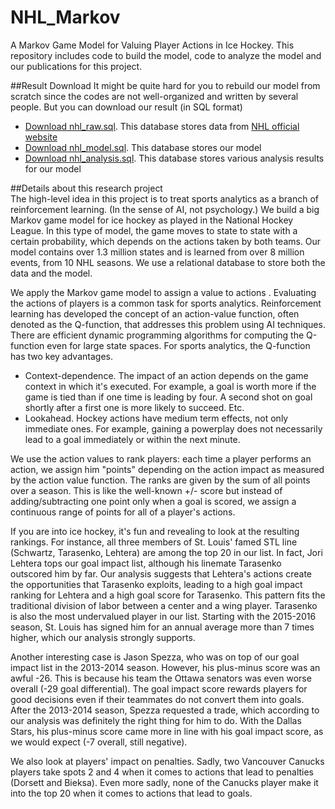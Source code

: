 # NHL_Markov
A Markov Game Model for Valuing Player Actions in Ice Hockey. This repository includes code to build the model, code to analyze the model and our publications for this project.   
  
##Result Download
It might be quite hard for you to rebuild our model from scratch since the codes are not well-organized and written by several people. But you can download our result (in SQL format)  
+ [Download nhl_raw.sql](https://github.com/sfu-cl-lab/NHL_Markov/releases/download/v1.0/nhl_raw.sql). This database stores data from [NHL official website](https://www.nhl.com/)  
+ [Download nhl_model.sql](https://github.com/sfu-cl-lab/NHL_Markov/releases/download/v1.0/nhl_model.sql). This database stores our model    
+ [Download nhl_analysis.sql](https://github.com/sfu-cl-lab/NHL_Markov/releases/download/v1.0/nhl_analysis.sql). This database stores various analysis results for our model  
  
##Details about this research project  
The high-level idea in this project is to treat sports analytics as a branch of reinforcement learning. (In the sense of AI, not psychology.) We build a big Markov game model for ice hockey as played in the National Hockey League. In this type of model, the game moves to state to state with a certain probability, which depends on the actions taken by both teams. Our model contains over 1.3 million states and is learned from over 8 million events, from 10 NHL seasons. We use a relational database to store both the data and the model.
  
We apply the Markov game model to assign a value to actions . Evaluating the actions of players is a common task for sports analytics. Reinforcement learning has developed the concept of an action-value function, often denoted as the Q-function, that addresses this problem using AI techniques. There are efficient dynamic programming algorithms for computing the Q-function even for large state spaces. For sports analytics, the Q-function has two key advantages.
  
+ Context-dependence. The impact of an action depends on the game context in which it's executed. For example, a goal is worth more if the game is tied than if one time is leading by four. A second shot on goal shortly after a first one is more likely to succeed. Etc.
+ Lookahead. Hockey actions have medium term effects, not only immediate ones. For example, gaining a powerplay does not necessarily lead to a goal immediately or within the next minute.
  
  
We use the action values to rank players: each time a player performs an action, we assign him "points" depending on the action impact as measured by the action value function. The ranks are given by the sum of all points over a season. This is like the well-known +/- score but instead of adding/subtracting one point only when a goal is scored, we assign a continuous range of points for all of a player's actions.

If you are into ice hockey, it's fun and revealing to look at the resulting rankings. For instance, all three members of St. Louis' famed STL line (Schwartz, Tarasenko, Lehtera) are among the top 20 in our list. In fact, Jori Lehtera tops our goal impact list, although his linemate Tarasenko outscored him by far. Our analysis suggests that Lehtera's actions create the opportunities that Tarasenko exploits, leading to a high goal impact ranking for Lehtera and a high goal score for Tarasenko. This pattern fits the traditional division of labor between a center and a wing player. Tarasenko is also the most undervalued player in our list. Starting with the 2015-2016 season, St. Louis has signed him for an annual average more than 7 times higher, which our analysis strongly supports.

Another interesting case is Jason Spezza, who was on top of our goal impact list in the 2013-2014 season. However, his plus-minus score was an awful -26. This is because his team the Ottawa senators was even worse overall (-29 goal differential). The goal impact score rewards players for good decisions even if their teammates do not convert them into goals. After the 2013-2014 season, Spezza requested a trade, which according to our analysis was definitely the right thing for him to do. With the Dallas Stars, his plus-minus score came more in line with his goal impact score, as we would expect (-7 overall, still negative).

We also look at players' impact on penalties. Sadly, two Vancouver Canucks players take spots 2 and 4 when it comes to actions that lead to penalties (Dorsett and Bieksa). Even more sadly, none of the Canucks player make it into the top 20 when it comes to actions that lead to goals. 
